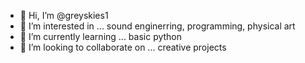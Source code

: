 - 👋 Hi, I’m @greyskies1
- 👀 I’m interested in ... sound enginerring, programming, physical art
- 🌱 I’m currently learning ... basic python 
- 💞️ I’m looking to collaborate on ... creative projects 
